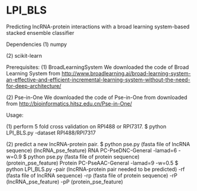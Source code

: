 # LPI_BLS
Predicting lncRNA-protein interactions with a broad learning system-based stacked ensemble classifier


Dependencies 
(1) numpy

(2) scikit-learn

Prerequisites:
(1) BroadLearningSystem
    We downloaded the code of Broad Learning System from http://www.broadlearning.ai/broad-learning-system-an-effective-and-efficient-incremental-learning-system-without-the-need-for-deep-architecture/
    
(2) Pse-in-One
    We downloaded the code of Pse-in-One from downloaded from http://bioinformatics.hitsz.edu.cn/Pse-in-One/

Usage:

(1) perform 5 fold cross validation on RPI488 or RPI7317.
$ python LPI_BLS.py -dataset RPI488/RPI7317


(2) predict a new lncRNA-protein pair.
$ python pse.py (fasta file of lncRNA sequence) (lncRNA_pse_feature) RNA PC-PseDNC-General -lamad=6 -w=0.9
$ python pse.py (fasta file of protein sequence) (protein_pse_feature) Protein PC-PseAAC-General -lamad=9 -w=0.5
$ python LPI_BLS.py -pair (lncRNA-protein pair needed to be predicted) -rf (fasta file of lncRNA sequence) -rp (fasta file of protein sequence) -rP (lncRNA_pse_feature) -pP (protein_pse_feature)

